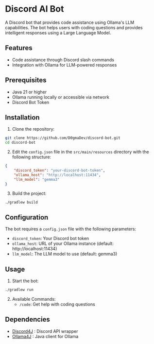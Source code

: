 # Discord AI Bot

A Discord bot that provides code assistance using Ollama's LLM capabilities. The bot helps users with coding questions
and provides intelligent responses using a Large Language Model.

## Features

- Code assistance through Discord slash commands
- Integration with Ollama for LLM-powered responses

## Prerequisites

- Java 21 or higher
- Ollama running locally or accessible via network
- Discord Bot Token

## Installation

1. Clone the repository:

```bash
git clone https://github.com/D0gmaDev/discord-bot.git
cd discord-bot
```

2. Edit the `config.json` file in the `src/main/resources` directory with the following structure:

```json
{
    "discord_token": "your-discord-bot-token",
    "ollama_host": "http://localhost:11434",
    "llm_model": "gemma3"
}
```

3. Build the project:

```bash
./gradlew build
```

## Configuration

The bot requires a `config.json` file with the following parameters:

- `discord_token`: Your Discord bot token
- `ollama_host`: URL of your Ollama instance (default: http://localhost:11434)
- `llm_model`: The LLM model to use (default: gemma3)

## Usage

1. Start the bot:

```bash
./gradlew run
```

2. Available Commands:
    - `/code`: Get help with coding questions

## Dependencies

- [Discord4J](https://github.com/Discord4J) : Discord API wrapper
- [Ollama4J](https://github.com/ollama4j/ollama4j) : Java client for Ollama
